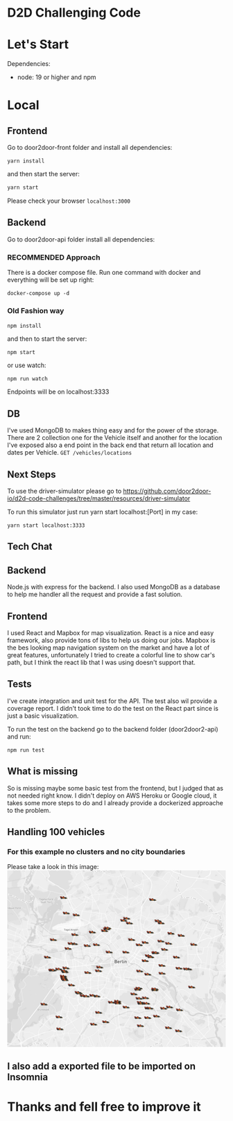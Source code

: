 # D2D Challenging Code

# Let's Start

Dependencies:

- node: 19 or higher and npm

# Local

## Frontend

Go to door2door-front folder and install all dependencies:

```
yarn install
```

and then start the server:

```bash
yarn start
```

Please check your browser `localhost:3000`

## Backend

Go to door2door-api folder install all dependencies:

### RECOMMENDED Approach

There is a docker compose file.
Run one command with docker and everything will be set up right:

```
docker-compose up -d
```

### Old Fashion way

```
npm install
```

and then to start the server:

```
npm start
```

or use watch:

```
npm run watch
```

Endpoints will be on localhost:3333

## DB

I've used MongoDB to makes thing easy and for the power of the storage. There are 2 collection one for the Vehicle itself and another for the location I've exposed also a end point in the back end that return all location and dates per Vehicle. `GET /vehicles/locations`

## Next Steps

To use the driver-simulator please go to https://github.com/door2door-io/d2d-code-challenges/tree/master/resources/driver-simulator

To run this simulator just run yarn start localhost:[Port] in my case:

```
yarn start localhost:3333
```

## Tech Chat

## Backend

Node.js with express for the backend. I also used MongoDB as a database to help me handler all the request and provide a fast solution.

## Frontend

I used React and Mapbox for map visualization. React is a nice and easy framework, also provide tons of libs to help us doing our jobs. Mapbox is the bes looking map navigation system on the market and have a lot of great features, unfortunately I tried to create a colorful line to show car's path, but I think the react lib that I was using doesn't support that.

## Tests

I've create integration and unit test for the API.
The test also wil provide a coverage report.
I didn't took time to do the test on the React part since is just a basic visualization.

To run the test on the backend go to the backend folder (door2door2-api) and run:

```
npm run test
```

## What is missing

So is missing maybe some basic test from the frontend, but I judged that as not needed right know.
I didn't deploy on AWS Heroku or Google cloud, it takes some more steps to do and I already provide a dockerized approache to the problem.

## Handling 100 vehicles

### For this example no clusters and no city boundaries

Please take a look in this image:
![](/image.jpeg)

## I also add a exported file to be imported on Insomnia

# Thanks and fell free to improve it
